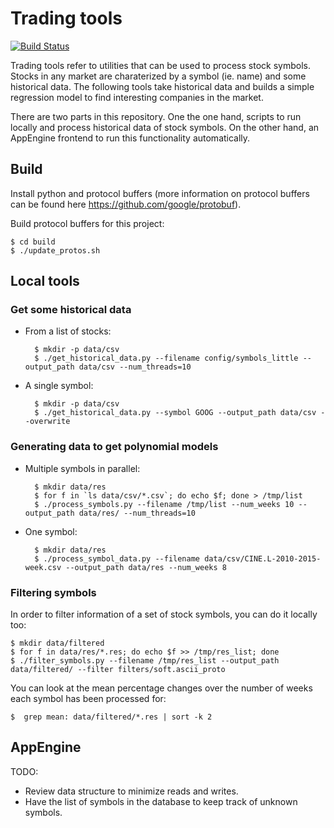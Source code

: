 # Trading tools

[![Build Status](https://travis-ci.org/xavigonzalvo/stock-trigger.svg)](https://travis-ci.org/xavigonzalvo/stock-trigger)

Trading tools refer to utilities that can be used to process stock
symbols. Stocks in any market are charaterized by a symbol (ie. name)
and some historical data. The following tools take historical data and
builds a simple regression model to find interesting companies in the
market.

There are two parts in this repository. One the one hand, scripts to
run locally and process historical data of stock symbols. On the other
hand, an AppEngine frontend to run this functionality automatically.

## Build

Install python and protocol buffers (more information on protocol
buffers can be found here https://github.com/google/protobuf).

Build protocol buffers for this project:

    $ cd build
    $ ./update_protos.sh

## Local tools

### Get some historical data

* From a list of stocks:

        $ mkdir -p data/csv
        $ ./get_historical_data.py --filename config/symbols_little --output_path data/csv --num_threads=10

* A single symbol:

        $ mkdir -p data/csv
        $ ./get_historical_data.py --symbol GOOG --output_path data/csv --overwrite


### Generating data to get polynomial models

* Multiple symbols in parallel:

        $ mkdir data/res
        $ for f in `ls data/csv/*.csv`; do echo $f; done > /tmp/list
        $ ./process_symbols.py --filename /tmp/list --num_weeks 10 --output_path data/res/ --num_threads=10
   
* One symbol:

        $ mkdir data/res
        $ ./process_symbol_data.py --filename data/csv/CINE.L-2010-2015-week.csv --output_path data/res --num_weeks 8


### Filtering symbols

In order to filter information of a set of stock symbols, you can do
it locally too:

    $ mkdir data/filtered
    $ for f in data/res/*.res; do echo $f >> /tmp/res_list; done
    $ ./filter_symbols.py --filename /tmp/res_list --output_path data/filtered/ --filter filters/soft.ascii_proto

You can look at the mean percentage changes over the number of weeks
each symbol has been processed for:

    $  grep mean: data/filtered/*.res | sort -k 2

## AppEngine

TODO:

- Review data structure to minimize reads and writes.
- Have the list of symbols in the database to keep track of unknown symbols.
